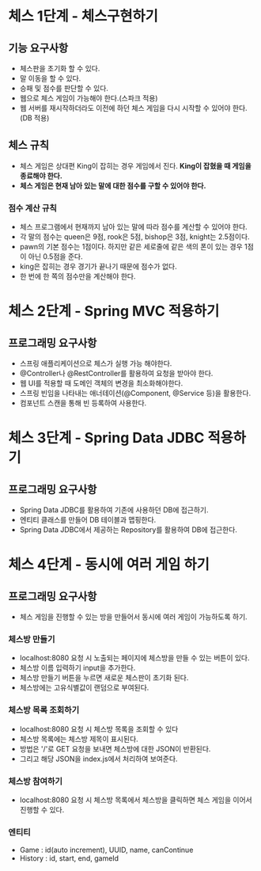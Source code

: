 # 체스 1단계 - 체스구현하기

## **기능 요구사항**
- 체스판을 초기화 할 수 있다.
- 말 이동을 할 수 있다.
- 승패 및 점수를 판단할 수 있다.
- 웹으로 체스 게임이 가능해야 한다.(스파크 적용)
- 웹 서버를 재시작하더라도 이전에 하던 체스 게임을 다시 시작할 수 있어야 한다.(DB 적용)

## **체스 규칙**
- 체스 게임은 상대편 King이 잡히는 경우 게임에서 진다. **King이 잡혔을 때 게임을 종료해야 한다.**
- **체스 게임은 현재 남아 있는 말에 대한 점수를 구할 수 있어야 한다.**

### **점수 계산 규칙**
- 체스 프로그램에서 현재까지 남아 있는 말에 따라 점수를 계산할 수 있어야 한다.
- 각 말의 점수는 queen은 9점, rook은 5점, bishop은 3점, knight는 2.5점이다.
- pawn의 기본 점수는 1점이다. 하지만 같은 세로줄에 같은 색의 폰이 있는 경우 1점이 아닌 0.5점을 준다.
- king은 잡히는 경우 경기가 끝나기 때문에 점수가 없다.
- 한 번에 한 쪽의 점수만을 계산해야 한다.

# 체스 2단계 - Spring MVC 적용하기

## **프로그래밍 요구사항**
- 스프링 애플리케이션으로 체스가 실행 가능 해야한다.
- @Controller나 @RestController를 활용하여 요청을 받아야 한다.
- 웹 UI를 적용할 때 도메인 객체의 변경을 최소화해야한다.
- 스프링 빈임을 나타내는 애너테이션(@Component, @Service 등)을 활용한다.
- 컴포넌트 스캔을 통해 빈 등록하여 사용한다.

# 체스 3단계 - Spring Data JDBC 적용하기

## **프로그래밍 요구사항**
- Spring Data JDBC를 활용하여 기존에 사용하던 DB에 접근하기.
- 엔티티 클래스를 만들어 DB 테이블과 맵핑한다.
- Spring Data JDBC에서 제공하는 Repository를 활용하여 DB에 접근한다.

# 체스 4단계 - 동시에 여러 게임 하기

## **프로그래밍 요구사항**
- 체스 게임을 진행할 수 있는 방을 만들어서 동시에 여러 게임이 가능하도록 하기.

### 체스방 만들기

- localhost:8080 요청 시 노출되는 페이지에 체스방을 만들 수 있는 버튼이 있다.
- 체스방 이름 입력하기 input을 추가한다.
- 체스방 만들기 버튼을 누르면 새로운 체스판이 초기화 된다.
- 체스방에는 고유식별값이 랜덤으로 부여된다.

### 체스방 목록 조회하기

- localhost:8080 요청 시 체스방 목록을 조회할 수 있다
- 체스방 목록에는 체스방 제목이 표시된다.
- 방법은 '/'로 GET 요청을 보내면 체스방에  대한 JSON이 반환된다.
- 그리고 해당 JSON을 index.js에서 처리하여 보여준다.

### 체스방 참여하기

- localhost:8080 요청 시 체스방 목록에서 체스방을 클릭하면 체스 게임을 이어서 진행할 수 있다.

### 엔티티

- Game : id(auto increment), UUID, name, canContinue 
- History : id, start, end, gameId